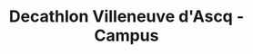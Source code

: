 ---
title: "Decathlon Villeneuve d'Ascq - Campus"
url: /villeneuve-dascq/decathlon-villeneuve-dascq-campus/
shop: sports
---